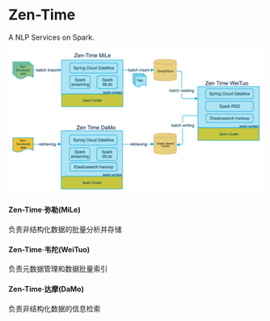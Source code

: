 # Zen-Time
A NLP Services on Spark.

![](zen-time.png)

#### Zen-Time·弥勒(MiLe)
负责非结构化数据的批量分析并存储
#### Zen-Time·韦陀(WeiTuo)
负责元数据管理和数据批量索引
#### Zen-Time·达摩(DaMo)
负责非结构化数据的信息检索
